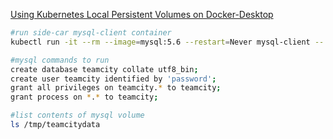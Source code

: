 [Using Kubernetes Local Persistent Volumes on Docker-Desktop](http://duffney.io/UsingKubernetesLocalPersistentVolumesDockerDesktop)


```bash
#run side-car mysql-client container
kubectl run -it --rm --image=mysql:5.6 --restart=Never mysql-client -- mysql -h mysql -ppassword

#mysql commands to run
create database teamcity collate utf8_bin;
create user teamcity identified by 'password';
grant all privileges on teamcity.* to teamcity;
grant process on *.* to teamcity;

#list contents of mysql volume
ls /tmp/teamcitydata
```